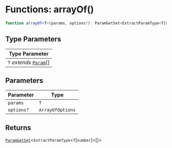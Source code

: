 # Functions: arrayOf()

```ts
function arrayOf<T>(params, options?): ParamGetSet<ExtractParamType<T[number]>[]>;
```

## Type Parameters

| Type Parameter |
| ------ |
| `T` *extends* [`Param`](../types/Param.md)[] |

## Parameters

| Parameter | Type |
| ------ | ------ |
| `params` | `T` |
| `options?` | `ArrayOfOptions` |

## Returns

[`ParamGetSet`](../types/ParamGetSet.md)\<`ExtractParamType`\<`T`\[`number`\]\>[]\>
